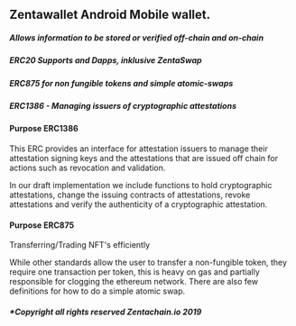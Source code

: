 ## Zentawallet Android Mobile wallet.


##### Allows information to be stored or verified off-chain and on-chain

##### ERC20 Supports and Dapps, inklusive ZentaSwap

##### ERC875 for non fungible tokens and simple atomic-swaps

##### ERC1386 - Managing issuers of cryptographic attestations


#### Purpose ERC1386

This ERC provides an interface for attestation issuers to manage their attestation signing keys and the attestations that are issued off chain for actions such as revocation and validation.

In our draft implementation we include functions to hold cryptographic attestations, change the issuing contracts of attestations, revoke attestations and verify the authenticity of a cryptographic attestation.
 

#### Purpose ERC875

Transferring/Trading NFT's efficiently

While other standards allow the user to transfer a non-fungible token, they require one transaction per token, this is heavy on gas and partially responsible for clogging the ethereum network. There are also few definitions for how to do a simple atomic swap.

##### *Copyright all rights reserved Zentachain.io 2019
